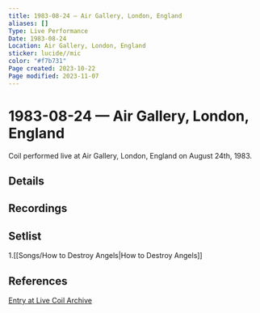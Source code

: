 ```yaml
---
title: 1983-08-24 — Air Gallery, London, England
aliases: []
Type: Live Performance
Date: 1983-08-24
Location: Air Gallery, London, England
sticker: lucide//mic
color: "#f7b731"
Page created: 2023-10-22
Page modified: 2023-11-07
---
```


# 1983-08-24 — Air Gallery, London, England

Coil performed live at Air Gallery, London, England on August 24th, 1983.

## Details


## Recordings


## Setlist

1.[[Songs/How to Destroy Angels|How to Destroy Angels]]

## References

[Entry at Live Coil Archive](https://live-coil-archive.com/1983-2/1983-aslowfade/)
